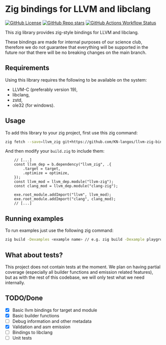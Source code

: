 # Zig bindings for LLVM and libclang
[![GitHub License](https://img.shields.io/github/license/KN-langos/llvm-zig-bindings)]()
[![GitHub Repo stars](https://img.shields.io/github/stars/KN-langos/llvm-zig-bindings)]()
[![GitHub Actions Workflow Status](https://img.shields.io/github/actions/workflow/status/KN-langos/llvm-zig-bindings/ci.yml?label=CI%20Tests)]()

This zig library provides zig-style bindings for LLVM and libclang.

These bindings are made for internal purposes of our science club,
therefore we do not guarantee that everything will be supported in the future
nor that there will be no breaking changes on the main branch.

## Requirements
Using this library requires the following to be available on the system:
- LLVM-C (preferably version 19),
- libclang,
- zstd,
- ole32 (for windows).

## Usage
To add this library to your zig project, first use this zig command:
```bash
zig fetch --save=llvm_zig git+https://github.com/KN-langos/llvm-zig-bindings
```
And then modify your `build.zig` to include them:
```zig
    // [...]
    const llvm_dep = b.dependency("llvm_zig", .{
        .target = target,
        .optimize = optimize,
    });
    const llvm_mod = llvm_dep.module("llvm-zig");
    const clang_mod = llvm_dep.module("clang-zig");

    exe.root_module.addImport("llvm", llvm_mod);
    exe.root_module.addImport("clang", clang_mod);
    // [...]
```

## Running examples
To run examples just use the following zig command:
```bash
zig build -Dexamples <example name> // e.g. zig build -Dexample playground
```

## What about tests?
This project does not contain tests at the moment.
We plan on having partial coverage (especially all builder functions and emission related features),
but as with the rest of this codebase, we will only test what we need internally.

## TODO/Done
- [x] Basic llvm bindings for target and module
- [x] Basic builder functions
- [ ] Debug information and other metadata
- [x] Validation and asm emission
- [ ] Bindings to libclang
- [ ] Unit tests
